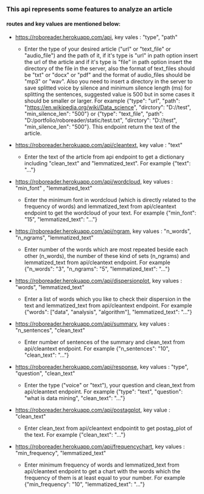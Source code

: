 ### This api represents some features to analyze an article
#### routes and key values are mentioned below:

- https://roboreader.herokuapp.com/api, key vales : "type", "path"
   - Enter the type of your desired article ("url" or "text_file" or "audio_file") and the path of it, if it's type is "url" in path option insert the url of the article and if it's type is "file" in path option insert the directory of the file in the server, also the format of text_files should be "txt" or "docx" or "pdf" and the format of audio_files should be "mp3" or "wav". Also you need to insert a directory in the server to save splitted voice by silence and minimum silence length (ms) for splitting the sentences, suggested value is 500 but in some cases it should be smaller or larger. For example {"type": "url", "path": "https://en.wikipedia.org/wiki/Data_science", "dirctory": "D://test", "min_silence_len": "500"} or {"type": "text_file", "path": "D:/portfolio/roboreader/static/test.txt", "dirctory": "D://test", "min_silence_len": "500"}. This endpoint return the text of the article.


- https://roboreader.herokuapp.com/api/cleantext, key value : "text"
    - Enter the text of the article from api endpoint to get a dictionary including "clean_text" and "lemmatized_text". For example {"text": "..."}


- https://roboreader.herokuapp.com/api/wordcloud, key values : "min_font" , "lemmatized_text"
   - Enter the minimum font in wordcloud (which is directly related to the frequency of words) and lemmatized_text from api/cleantext endpoint to get the wordcloud of your text. For example {"min_font": "15", "lemmatized_text": "..."}
   

- https://roboreader.herokuapp.com/api/ngram, key values : "n_words", "n_ngrams", "lemmatized_text"
   - Enter number of the words which are most repeated beside each other (n_words), the number of these kind of sets (n_ngrams) and lemmatized_text from api/cleantext endpoint. For example {"n_words": "3", "n_ngrams": "5", "lemmatized_text": "..."}


- https://roboreader.herokuapp.com/api/dispersionplot, key values : "words", "lemmatized_text"
    - Enter a list of words which you like to check their dispersion in the text and lemmatized_text from api/cleantext endpoint. For example {"words": ["data", "analysis", "algorithm"], "lemmatized_text": "..."}


- https://roboreader.herokuapp.com/api/summary, key values : "n_sentences", "clean_text"
    - Enter number of sentences of the summary and clean_text from api/cleantext endpoint. For example {"n_sentences": "10", "clean_text": "..."}
    

- https://roboreader.herokuapp.com/api/response, key values : "type", "question", "clean_text"
    - Enter the type ("voice" or "text"), your question and clean_text from api/cleantext endpoint. For example {"type": "text", "question": "what is data mining", "clean_text": "..."}


- https://roboreader.herokuapp.com/api/postagplot, key value : "clean_text"
	- Enter clean_text from api/cleantext endpointit to get postag_plot of the text. For example {"clean_text": "..."}
	
	
- https://roboreader.herokuapp.com/api/frequencychart, key values : "min_frequency", "lemmatized_text"
	- Enter minimum frequency of words and lemmatized_text from api/cleantext endpoint to get a chart with the words which the frequency of them is at least equal to your number. For example {"min_frequency": "10", "lemmatized_text": "..."}
	
	
			